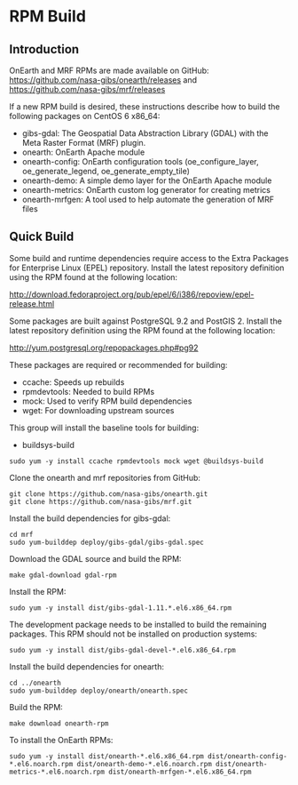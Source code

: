 # RPM Build

## Introduction

OnEarth and MRF RPMs are made available on GitHub: https://github.com/nasa-gibs/onearth/releases and https://github.com/nasa-gibs/mrf/releases

If a new RPM build is desired, these instructions describe how to build the following packages on CentOS 6 x86_64:

* gibs-gdal: The Geospatial Data Abstraction Library (GDAL) with the Meta Raster Format (MRF) plugin.
* onearth: OnEarth Apache module
* onearth-config: OnEarth configuration tools (oe_configure_layer, oe_generate_legend, oe_generate_empty_tile)
* onearth-demo: A simple demo layer for the OnEarth Apache module
* onearth-metrics: OnEarth custom log generator for creating metrics
* onearth-mrfgen: A tool used to help automate the generation of MRF files

## Quick Build

Some build and runtime dependencies require access to the Extra Packages for Enterprise Linux (EPEL) repository. Install the latest repository definition using the RPM found at the following location:

http://download.fedoraproject.org/pub/epel/6/i386/repoview/epel-release.html

Some packages are built against PostgreSQL 9.2 and PostGIS 2. Install the latest repository definition using the RPM found at the following location:

http://yum.postgresql.org/repopackages.php#pg92

These packages are required or recommended for building:

* ccache: Speeds up rebuilds
* rpmdevtools: Needed to build RPMs
* mock: Used to verify RPM build dependencies
* wget: For downloading upstream sources

This group will install the baseline tools for building:

* buildsys-build

```Shell
sudo yum -y install ccache rpmdevtools mock wget @buildsys-build
```

Clone the onearth and mrf repositories from GitHub:

```Shell
git clone https://github.com/nasa-gibs/onearth.git
git clone https://github.com/nasa-gibs/mrf.git
```

Install the build dependencies for gibs-gdal:

```Shell
cd mrf
sudo yum-builddep deploy/gibs-gdal/gibs-gdal.spec
```

Download the GDAL source and build the RPM:

```Shell
make gdal-download gdal-rpm
```

Install the RPM:

```Shell
sudo yum -y install dist/gibs-gdal-1.11.*.el6.x86_64.rpm
```

The development package needs to be installed to build the remaining packages. This RPM should not be installed on production systems:

```Shell
sudo yum -y install dist/gibs-gdal-devel-*.el6.x86_64.rpm 
```

Install the build dependencies for onearth:

```Shell
cd ../onearth
sudo yum-builddep deploy/onearth/onearth.spec
```

Build the RPM:

```Shell
make download onearth-rpm
```

To install the OnEarth RPMs:

```Shell
sudo yum -y install dist/onearth-*.el6.x86_64.rpm dist/onearth-config-*.el6.noarch.rpm dist/onearth-demo-*.el6.noarch.rpm dist/onearth-metrics-*.el6.noarch.rpm dist/onearth-mrfgen-*.el6.x86_64.rpm
```

